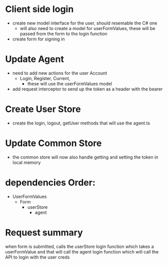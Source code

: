 # Client side login 

- create new model interface for the user, should resemable the C# one
    - will also need to create a model for userFormValues, these will be passed from the form to the login function
- create form for signing in

# Update Agent
- need to add new actions for the user Account
    - Login, Register, Current, 
        - these will use the userFormValues model
- add request interceptor to send up the token as a header with the bearer

# Create User Store
- create the login, logout, getUser methods that will use the agent.ts


# Update Common Store
- the common store will now also handle getting and setting the token in local memory 


# dependencies Order:
- UserFormValues
    - Form
        - userStore
            - agent
            
# Request summary
when form is submitted, calls the userStore login function which takes a userFormValue and that will call the agent login function which will call the API to login with the user creds 